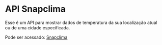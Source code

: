 # API Snapclima

Esse é um API para mostrar dados de temperatura da sua localização atual ou de uma cidade especificada.

Pode ser acessado: [Snapclima](https://marcelacoury.github.io/snapclima/)

